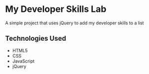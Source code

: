 # My Developer Skills Lab

A simple project that uses jQuery to add my developer skills to a list

## Technologies Used
- HTML5
- CSS
- JavaScript
- jQuery
